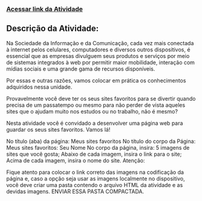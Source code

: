 ### [Acessar link da Atividade](https://geovaneramirez.github.io/Atividade_Meus_Sites_Favoritos/)

## Descrição da Atividade:

Na Sociedade da Informação e da Comunicação, cada vez mais conectada à internet pelos celulares, computadores e diversos outros dispositivos, é essencial que as empresas divulguem seus produtos e serviços por meio de sistemas integrados à web por permitir maior mobilidade, interação com mídias sociais e uma grande gama de recursos disponíveis.

Por essas e outras razões, vamos colocar em prática os conhecimentos adquiridos nessa unidade.

Provavelmente você deve ter os seus sites favoritos para se divertir quando precisa de um passatempo ou mesmo para não perder de vista aqueles sites que o ajudam muito nos estudos ou no trabalho, não é mesmo?

Nesta atividade você é convidado a desenvolver uma página web para guardar os seus sites favoritos. Vamos lá!

No título (aba) da página: Meus sites favoritos
No título do corpo da Página: Meus sites favoritos: Seu Nome
No corpo da página, insira:
5 imagens de sites que você gosta;
Abaixo de cada imagem, insira o link para o site;
Acima de cada imagem, insira o nome do site.
Atenção:

Fique atento para colocar o link correto das imagens na codificação da página e, caso a opção seja usar as imagens localmente no dispositivo, você deve criar uma pasta  contendo o arquivo HTML da atividade e as devidas imagens. ENVIAR ESSA PASTA COMPACTADA.
